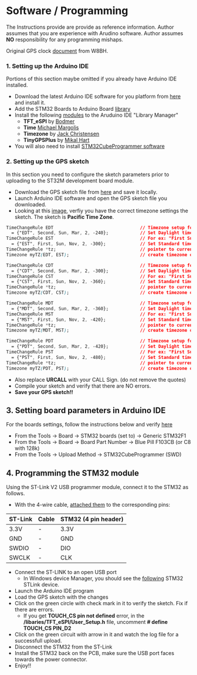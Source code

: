 # Software / Programming
The Instructions provide are provide as reference information. Author assumes that you are experience with Arudino software.
Author assumes **NO** responsibility for any programming mishaps.

Original GPS clock [document](http://w8bh.net/gps_clock.pdf) from W8BH. 

### 1. Setting up the Arduino IDE
Portions of this section maybe omitted if you already have Arduino IDE installed.  

* Download the latest Arduino IDE software for you platform from [here](https://www.arduino.cc/en/Main/Software) and install it.
* Add the STM32 Boards to Arduino Board [library](https://github.com/stm32duino/Arduino_Core_STM32/wiki/Getting-Started)
* Install the following [modules](https://github.com/kj7dz/GPS-clock/blob/main/images/IDE%20modules.jpg) to the Aruduino IDE "Library Manager"
	* **TFT_eSPI** by [Bodmer](https://github.com/Bodmer/TFT_eSPI)
	* **Time** [Michael Margolis](https://github.com/PaulStoffregen/Time)
	* **Timezone** by [Jack Christensen](https://github.com/JChristensen/Timezone)
	* **TinyGPSPlus** by [Mikal Hart](https://github.com/mikalhart/TinyGPSPlus)
 * You will also need to install [STM32CubeProgrammer software](https://www.st.com/en/development-tools/stm32cubeprog.html#get-software)
   
### 2. Setting up the GPS sketch 
In this section you need to configure the sketch parameters prior to uploading to the ST32M development board module.  

* Download the GPS sketch file from [here](https://github.com/kj7dz/GPS-clock/blob/main/Sketch%20code/GPS_Clock_Triplel_STM_32.ino) and save it locally.
* Launch Arduino IDE software and open the GPS sketch file you downloaded.
* Looking at this [image](https://github.com/kj7dz/GPS-clock/blob/main/images/GPS%20sketch.jpg), verfiy you have the correct timezone settings the sketch.  The sketch is **Pacific Time Zone**.
```css
TimeChangeRule EDT                                 // Timezone setup for EST/EDT.
  = {"EDT", Second, Sun, Mar, 2, -240};            // Set Daylight time here.  UTC-4hrs
TimeChangeRule EST                                 // For ex: "First Sunday in Nov at 02:00"
  = {"EST", First, Sun, Nov, 2, -300};             // Set Standard time here.  UTC-5hrs
TimeChangeRule *tz;                                // pointer to current time change rule
Timezone myTZ(EDT, EST);                           // create timezone object with rules above
```
```css
TimeChangeRule CDT                                 // Timezone setup for CST/CDT.
  = {"CDT", Second, Sun, Mar, 2, -300};            // Set Daylight time here.  UTC-5hrs
TimeChangeRule CST                                 // For ex: "First Sunday in Nov at 02:00"
  = {"CST", First, Sun, Nov, 2, -360};             // Set Standard time here.  UTC-6hrs
TimeChangeRule *tz;                                // pointer to current time change rule
Timezone myTZ(CDT, CST);                           // create timezone object with rules above
```
```css
TimeChangeRule MDT                                 // Timezone setup for MST/MDT.
  = {"MDT", Second, Sun, Mar, 2, -360};            // Set Daylight time here.  UTC-6hrs
TimeChangeRule MST                                 // For ex: "First Sunday in Nov at 02:00"
  = {"MST", First, Sun, Nov, 2, -420};             // Set Standard time here.  UTC-7hrs
TimeChangeRule *tz;                                // pointer to current time change rule
Timezone myTZ(MDT, MST);                           // create timezone object with rules above
```
```css
TimeChangeRule PDT                                 // Timezone setup for PST/PDT.
  = {"PDT", Second, Sun, Mar, 2, -420};            // Set Daylight time here.  UTC-7hrs
TimeChangeRule PST                                 // For ex: "First Sunday in Nov at 02:00"
  = {"PST", First, Sun, Nov, 2, -480};             // Set Standard time here.  UTC-8hrs
TimeChangeRule *tz;                                // pointer to current time change rule
Timezone myTZ(PDT, PST);                           // create timezone object with rules above
```
* Also replace **URCALL** with your CALL Sign. (do not remove the quotes)
* Compile your sketch and verify that there are NO errors.
* **Save your GPS sketch!!**

## 3. Setting board parameters in Arduino IDE
For the boards settings, follow the instructions below and verify [here](https://github.com/kj7dz/GPS-clock/blob/main/images/Board%20Settings.png)
* From the Tools -> Board -> STM32 boards (set to) -> Generic STM32F1
* From the Tools -> Board -> Board Part Number -> Blue Pill F103CB (or C8 with 128k)
* From the Tools -> Upload Method -> STM32CubeProgrammer (SWD)
## 4. Programming the STM32 module
Using the ST-Link V2 USB programmer module, connect it to the STM32 as follows.
* With the 4-wire cable, [attached them](https://github.com/kj7dz/GPS-clock/blob/main/images/Programmer%201.png) to the corresponding pins:

|ST-Link | Cable| STM32 (4 pin header) |
| --- | - | --- |
| 3.3V |  - | 3.3V |
| GND  | - | GND |
| SWDIO | - | DIO |
| SWCLK | - | CLK | 
* Connect the ST-LINK to an open USB port
	* In Windows device Manager, you should see the [following](https://github.com/kj7dz/GPS-clock/blob/main/images/Device%20Mgr.jpg) STM32 STLink device.
* Launch the Arduino IDE program
* Load the GPS sketch with the changes
* Click on the green circle with check mark in it to verify the sketch.  Fix if there are errors.
	* If you get **TOUCH_CS pin not defined** error, in the **/libaries/TFT_eSPI/User_Setup.h** file, uncomment **# define TOUCH_CS PIN_D2**
* Click on the green circuit with arrow in it and watch the log file for a successfull upload.
* Disconnect the STM32 from the ST-Link
* Install the STM32 back on the PCB, make sure the USB port faces towards the power connector.
* Enjoy!!
  

